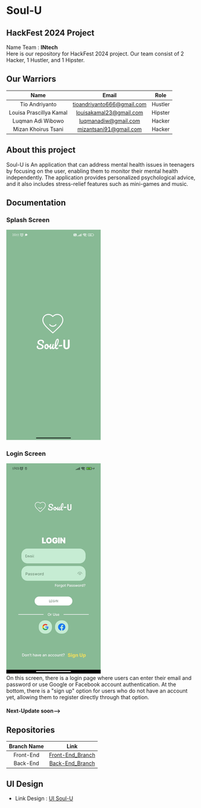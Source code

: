 # Soul-U

## HackFest 2024 Project

Name Team : <b>INtech</b> <br>
Here is our repository for HackFest 2024 project. Our team consist of 2 Hacker, 1 Hustler, and 1 Hipster.

## Our Warriors

|              Name              |          Email             |    Role   |                                                      
| :----------------------------: | :------------------------: | :-------: | 
|         Tio Andriyanto         | tioandriyanto666@gmail.com |  Hustler  |           
|    Louisa Prascillya Kamal     |   louisakamal23@gmail.com  |  Hipster  |                                     
|        Luqman Adi Wibowo       |     luqmanadiw@gmail.com   |   Hacker  |    
|       Mizan Khoirus Tsani      |    mizantsani91@gmail.com  |   Hacker  |      

## About this project

Soul-U is An application that can address mental health issues in teenagers by focusing on the user, enabling them to monitor their mental health independently. The application provides personalized psychological advice, and it also includes stress-relief features such as mini-games and music.

## Documentation

### Splash Screen
<a href="https://github.com/luqmanadi/Soul-U/blob/main/Front-End/Asset/SplashScreen%20SS.jpg">
  <img src="https://github.com/luqmanadi/Soul-U/blob/main/Front-End/Asset/SplashScreen%20SS.jpg" alt="Soul-U Splash Screen" width="250">
</a>

### Login Screen
<a href="https://github.com/luqmanadi/Soul-U/blob/main/Front-End/Asset/Login%20Screen%20SS.jpg">
  <img src="https://github.com/luqmanadi/Soul-U/blob/main/Front-End/Asset/Login%20Screen%20SS.jpg" alt="Soul-U Login Screen" width="250">
</a> 
<br>
On this screen, there is a login page where users can enter their email and password or use Google or Facebook account authentication. At the bottom, there is a "sign up" option for users who do not have an account yet, allowing them to register directly through that option.

#### Next-Update soon-->

## Repositories

|    Branch Name     |                                         Link                                |
| :----------------: | :--------------------------------------------------------------------------:|
|     Front-End      | [Front-End_Branch](https://github.com/luqmanadi/Soul-U/tree/main/Front-End) |
|      Back-End      |  [Back-End_Branch](https://github.com/luqmanadi/Soul-U/tree/main/Back-End)  |


## UI Design

- Link Design : [UI Soul-U](https://www.figma.com/file/RvGhjMFnUZSKzTmaPZBbWk/Soul-U-App?type=design&node-id=0-1&mode=design&t=QJZTWkwhbPgFp3MW-0)

